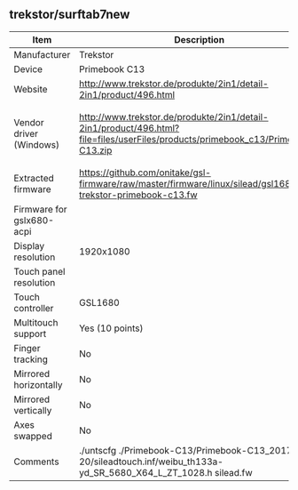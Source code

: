 trekstor/surftab7new
--------------------

| Item | Description | Comment |
|------|-------------| ------- |
| Manufacturer            | Trekstor                 |
| Device                  | Primebook C13            |
| Website                 | http://www.trekstor.de/produkte/2in1/detail-2in1/product/496.html |
| Vendor driver (Windows) | http://www.trekstor.de/produkte/2in1/detail-2in1/product/496.html?file=files/userFiles/products/primebook_c13/Primebook-C13.zip | Driver package 400M (relevant dirver in `Primebook-C13_2017-11-20/sileadtouch.inf` |
| Extracted firmware      | https://github.com/onitake/gsl-firmware/raw/master/firmware/linux/silead/gsl1680-trekstor-primebook-c13.fw |
| Firmware for gslx680-acpi | |
| Display resolution      | 1920x1080 |
| Touch panel resolution  |  |
| Touch controller        | GSL1680 |
| Multitouch support      | Yes (10 points) |
| Finger tracking         | No |
| Mirrored horizontally   | No |
| Mirrored vertically     | No |
| Axes swapped            | No |
| Comments                 | ./untscfg ./Primebook-C13/Primebook-C13_2017-11-20/sileadtouch.inf/weibu_th133a-yd_SR_5680_X64_L_ZT_1028.h silead.fw|
